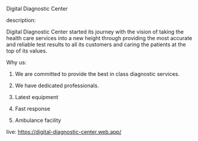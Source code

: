 Digital Diagnostic Center

description:

Digital Diagnostic Center started its journey with the vision of taking the
health care services into a new height through providing the most accurate and
reliable test results to all its customers and caring the patients at the top of
its values.

Why us:

1. We are committed to provide the best in class diagnostic services.

2. We have dedicated professionals.

3. Latest equipment

4. Fast response

5. Ambulance facility

live: https://digital-diagnostic-center.web.app/
